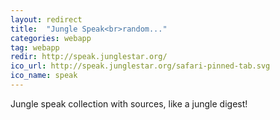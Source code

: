 ```yaml
---
layout: redirect
title:  "Jungle Speak<br>random..."
categories: webapp
tag: webapp
redir: http://speak.junglestar.org/
ico_url: http://speak.junglestar.org/safari-pinned-tab.svg
ico_name: speak
---
```


Jungle speak collection with sources, like a jungle digest!
